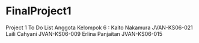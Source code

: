 # FinalProject1
Project 1 To Do List
Anggota Kelompok 6 :
Kaito Nakamura    JVAN-KS06-021
Laili Cahyani     JVAN-KS06-009
Erlina Panjaitan  JVAN-KS06-015
